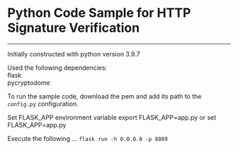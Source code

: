 # Python Code Sample for HTTP Signature Verification

---

Initially constructed with python version 3.9.7

Used the following dependencies:  
flask  
pycryptodome

To run the sample code, download the pem and add its path to the `config.py` configuration.

Set FLASK_APP environment variable
export FLASK_APP=app.py
or
set FLASK_APP=app.py

Execute the following ...
`flask run -h 0.0.0.0 -p 8889`
